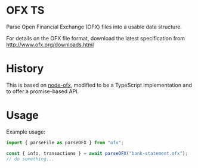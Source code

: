 
# OFX TS
Parse Open Financial Exchange (OFX) files into a usable data structure.

For details on the OFX file format, download the latest specification from
http://www.ofx.org/downloads.html

# History

This is based on [node-ofx](https://github.com/chilts/node-ofx), modified to
be a TypeScript implementation and to offer a promise-based API.

# Usage

Example usage:

```javascript
import { parseFile as parseOFX } from "ofx";

const { info, transactions } = await parseOFX("bank-statement.ofx");
// do something...
```
